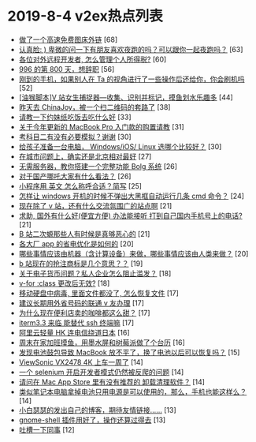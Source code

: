 # 2019-8-4 v2ex热点列表

+ [做了一个高速免费图床外链](https://www.v2ex.com/t/588877#reply68) [68]
+ [认真脸: ) 卑微的问一下有朋友喜欢夜跑的吗？可以跟你一起夜跑吗？](https://www.v2ex.com/t/588956#reply63) [63]
+ [各位对外远程开发者, 怎么管理个人所得税?](https://www.v2ex.com/t/588882#reply60) [60]
+ [996 的第 800 天，想辞职](https://www.v2ex.com/t/588933#reply56) [56]
+ [刚到的手机，如果别人在 Ta 的视角进行了一些操作后还给你，你会刷机吗](https://www.v2ex.com/t/588873#reply52) [52]
+ [[油猴脚本]V 站女生捕捉器—收集、识别并标记，摸鱼划水乐趣多](https://www.v2ex.com/t/588874#reply44) [44]
+ [昨天去 ChinaJoy，被一个扫二维码的套路了](https://www.v2ex.com/t/588887#reply38) [38]
+ [请教一下约妹纸吃饭去吃什么好](https://www.v2ex.com/t/588900#reply33) [33]
+ [关于今年更新的 MacBook Pro 入门款的购置请教](https://www.v2ex.com/t/588895#reply31) [31]
+ [考科目二有没有必要模拟？谢谢](https://www.v2ex.com/t/588953#reply30) [30]
+ [给孩子准备一台电脑， Windows/iOS/ Linux 选哪个比较好？](https://www.v2ex.com/t/588982#reply30) [30]
+ [在城市问题上，确实还是北京相对最好](https://www.v2ex.com/t/588976#reply27) [27]
+ [无需服务器，教你搭建一个完整功能 Bolg 系统](https://www.v2ex.com/t/588918#reply26) [26]
+ [对于国产哪吒大家有什么看法？](https://www.v2ex.com/t/588947#reply26) [26]
+ [小程序用 英文 怎么称呼合适？简写](https://www.v2ex.com/t/588958#reply25) [25]
+ [怎样让 windows 开机的时候不弹出大黑框自动运行几条 cmd 命令？](https://www.v2ex.com/t/588913#reply24) [24]
+ [现在除了 v 站，还有什么交流氛围广的站点啊](https://www.v2ex.com/t/588883#reply21) [21]
+ [求助, 国外有什么好(便宜方便) 办法能接听 打到自己国内手机号上的电话?](https://www.v2ex.com/t/588892#reply21) [21]
+ [B 站二次螈那些人有时候是真够恶心的](https://www.v2ex.com/t/588942#reply21) [21]
+ [各大厂 app 的省电优化是如何的](https://www.v2ex.com/t/588906#reply20) [20]
+ [哪些事情应该由机器（含计算设备）来做，哪些事情应该由人类来做？](https://www.v2ex.com/t/588919#reply20) [20]
+ [b 站现在的抢注商标是几个意思？？](https://www.v2ex.com/t/588903#reply19) [19]
+ [关于电子货币问题？私人企业怎么阻止滥发？](https://www.v2ex.com/t/588916#reply18) [18]
+ [v-for :class 更改后无效?](https://www.v2ex.com/t/588955#reply18) [18]
+ [移动硬盘中病毒, 里面文件都没了, 怎么恢复文件](https://www.v2ex.com/t/588871#reply17) [17]
+ [建议长期用外省号码的联通 v 友办理](https://www.v2ex.com/t/588907#reply17) [17]
+ [为什么现在便利店卖的咖啡都这么甜？](https://www.v2ex.com/t/588929#reply17) [17]
+ [iterm3.3 来临 能替代 ssh 终端嘛](https://www.v2ex.com/t/588981#reply17) [17]
+ [阿里云轻量 HK 连电信绕道日本](https://www.v2ex.com/t/588936#reply16) [16]
+ [周末在家加班摸鱼，用墨水屏和树莓派做了个台历](https://www.v2ex.com/t/588974#reply16) [16]
+ [发现电池鼓包导致 MacBook 放不平了，换了电池以后可以恢复吗？](https://www.v2ex.com/t/588950#reply15) [15]
+ [ViewSonic VX2478 4K 上车一周了](https://www.v2ex.com/t/588890#reply14) [14]
+ [一个 selenium 开启开发者模式仍然被反爬的问题](https://www.v2ex.com/t/588946#reply14) [14]
+ [请问在 Mac App Store 里有没有推荐的 卸载清理软件？](https://www.v2ex.com/t/588969#reply14) [14]
+ [类似笔记本电脑拿掉电池只用电源是可以使用的，那么，手机也能这样么？](https://www.v2ex.com/t/588994#reply14) [14]
+ [小白瑟瑟的发出自己的博客，期待友情链接……](https://www.v2ex.com/t/588881#reply13) [13]
+ [gnome-shell 插件用好了，操作还算过得去](https://www.v2ex.com/t/588911#reply13) [13]
+ [吐槽一下同事](https://www.v2ex.com/t/588971#reply12) [12]
